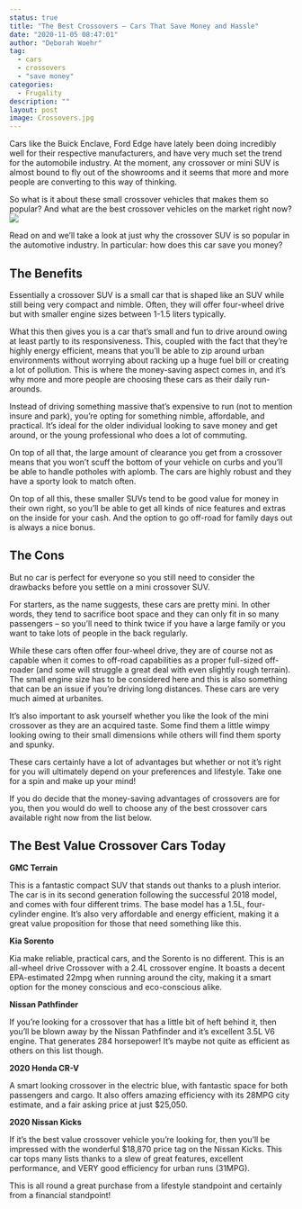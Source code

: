 ```yaml
---
status: true
title: "The Best Crossovers – Cars That Save Money and Hassle"
date: "2020-11-05 08:47:01"
author: "Deborah Woehr"
tag:
  - cars
  - crossovers
  - "save money"
categories:
  - Frugality
description: ""
layout: post
image: Crossovers.jpg
---
```


Cars like the Buick Enclave, Ford Edge have lately been doing incredibly well for their respective manufacturers, and have very much set the trend for the automobile industry. At the moment, any crossover or mini SUV is almost bound to fly out of the showrooms and it seems that more and more people are converting to this way of thinking.

So what is it about these small crossover vehicles that makes them so popular? And what are the best crossover vehicles on the market right now?  
![](/posts/Crossovers.jpg)

Read on and we’ll take a look at just why the crossover SUV is so popular in the automotive industry. In particular: how does this car save you money?

## The Benefits

Essentially a crossover SUV is a small car that is shaped like an SUV while still being very compact and nimble. Often, they will offer four-wheel drive but with smaller engine sizes between 1-1.5 liters typically.

What this then gives you is a car that’s small and fun to drive around owing at least partly to its responsiveness. This, coupled with the fact that they’re highly energy efficient, means that you’ll be able to zip around urban environments without worrying about racking up a huge fuel bill or creating a lot of pollution. This is where the money-saving aspect comes in, and it’s why more and more people are choosing these cars as their daily run-arounds.

Instead of driving something massive that’s expensive to run (not to mention insure and park), you’re opting for something nimble, affordable, and practical. It’s ideal for the older individual looking to save money and get around, or the young professional who does a lot of commuting.

On top of all that, the large amount of clearance you get from a crossover means that you won’t scuff the bottom of your vehicle on curbs and you’ll be able to handle potholes with aplomb. The cars are highly robust and they have a sporty look to match often.

On top of all this, these smaller SUVs tend to be good value for money in their own right, so you’ll be able to get all kinds of nice features and extras on the inside for your cash. And the option to go off-road for family days out is always a nice bonus.

## The Cons

But no car is perfect for everyone so you still need to consider the drawbacks before you settle on a mini crossover SUV.

For starters, as the name suggests, these cars are pretty mini. In other words, they tend to sacrifice boot space and they can only fit in so many passengers – so you’ll need to think twice if you have a large family or you want to take lots of people in the back regularly.

While these cars often offer four-wheel drive, they are of course not as capable when it comes to off-road capabilities as a proper full-sized off-roader (and some will struggle a great deal with even slightly rough terrain). The small engine size has to be considered here and this is also something that can be an issue if you’re driving long distances. These cars are very much aimed at urbanites.

It’s also important to ask yourself whether you like the look of the mini crossover as they are an acquired taste. Some find them a little wimpy looking owing to their small dimensions while others will find them sporty and spunky.

These cars certainly have a lot of advantages but whether or not it’s right for you will ultimately depend on your preferences and lifestyle. Take one for a spin and make up your mind!

If you do decide that the money-saving advantages of crossovers are for you, then you would do well to choose any of the best crossover cars available right now from the list below.

## The Best Value Crossover Cars Today

**GMC Terrain**

This is a fantastic compact SUV that stands out thanks to a plush interior. The car is in its second generation following the successful 2018 model, and comes with four different trims. The base model has a 1.5L, four-cylinder engine. It’s also very affordable and energy efficient, making it a great value proposition for those that need something like this.

**Kia Sorento**

Kia make reliable, practical cars, and the Sorento is no different. This is an all-wheel drive Crossover with a 2.4L crossover engine. It boasts a decent EPA-estimated 22mpg when running around the city, making it a smart option for the money conscious and eco-conscious alike.

**Nissan Pathfinder**

If you’re looking for a crossover that has a little bit of heft behind it, then you’ll be blown away by the Nissan Pathfinder and it’s excellent 3.5L V6 engine. That generates 284 horsepower! It’s maybe not quite as efficient as others on this list though.

**2020 Honda CR-V**

A smart looking crossover in the electric blue, with fantastic space for both passengers and cargo. It also offers amazing efficiency with its 28MPG city estimate, and a fair asking price at just $25,050.

**2020 Nissan Kicks**

If it’s the best value crossover vehicle you’re looking for, then you’ll be impressed with the wonderful $18,870 price tag on the Nissan Kicks. This car tops many lists thanks to a slew of great features, excellent performance, and VERY good efficiency for urban runs (31MPG).

This is all round a great purchase from a lifestyle standpoint and certainly from a financial standpoint!
